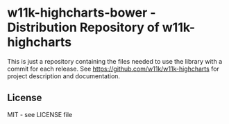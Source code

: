# w11k-highcharts-bower - Distribution Repository of w11k-highcharts

This is just a repository containing the files needed to use the library with a commit for each release.
See https://github.com/w11k/w11k-highcharts for project description and documentation.


## License

MIT - see LICENSE file